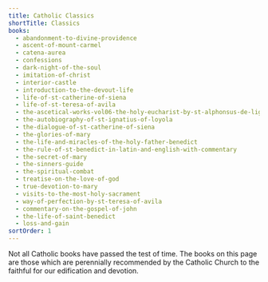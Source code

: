 ```yaml
---
title: Catholic Classics
shortTitle: Classics
books:
  - abandonment-to-divine-providence
  - ascent-of-mount-carmel
  - catena-aurea
  - confessions
  - dark-night-of-the-soul
  - imitation-of-christ
  - interior-castle
  - introduction-to-the-devout-life
  - life-of-st-catherine-of-siena
  - life-of-st-teresa-of-avila
  - the-ascetical-works-vol06-the-holy-eucharist-by-st-alphonsus-de-liguori
  - the-autobiography-of-st-ignatius-of-loyola
  - the-dialogue-of-st-catherine-of-siena
  - the-glories-of-mary
  - the-life-and-miracles-of-the-holy-father-benedict
  - the-rule-of-st-benedict-in-latin-and-english-with-commentary
  - the-secret-of-mary
  - the-sinners-guide
  - the-spiritual-combat
  - treatise-on-the-love-of-god
  - true-devotion-to-mary
  - visits-to-the-most-holy-sacrament
  - way-of-perfection-by-st-teresa-of-avila
  - commentary-on-the-gospel-of-john
  - the-life-of-saint-benedict
  - loss-and-gain
sortOrder: 1
---
```


Not all Catholic books have passed the test of time. The books on this page are those which are perennially recommended by the Catholic Church to the faithful for our edification and devotion.

